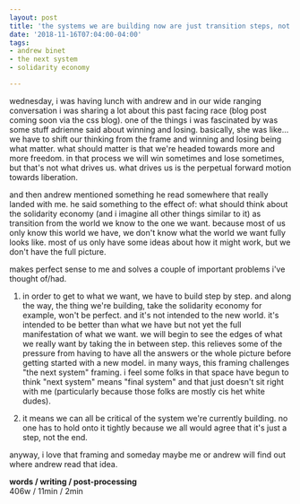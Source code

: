 ```yaml
---
layout: post
title: 'the systems we are building now are just transition steps, not the answer'
date: '2018-11-16T07:04:00-04:00'
tags:
- andrew binet
- the next system
- solidarity economy

--- 
```


wednesday, i was having lunch with andrew and in our wide ranging conversation i was sharing a lot about this past facing race (blog post coming soon via the css blog). one of the things i was fascinated by was some stuff adrienne said about winning and losing. basically, she was like... we have to shift our thinking from the frame and winning and losing being what matter. what should matter is that we're headed towards more and more freedom. in that process we will win sometimes and lose sometimes, but that's not what drives us. what drives us is the perpetual forward motion towards liberation. 

and then andrew mentioned something he read somewhere that really landed with me. he said something to the effect of: what should think about the solidarity economy (and i imagine all other things similar to it) as transition from the world we know to the one we want. because most of us only know this world we have, we don't know what the world we want fully looks like. most of us only have some ideas about how it might work, but we don't have the full picture. 

makes perfect sense to me and solves a couple of important problems i've thought of/had. 

1. in order to get to what we want, we have to build step by step. and along the way, the thing we're building, take the solidarity economy for example, won't be perfect. and it's not intended to the new world. it's intended to be better than what we have but not yet the full manifestation of what we want. we will begin to see the edges of what we really want by taking the in between step. this relieves some of the pressure from having to have all the answers or the whole picture before getting started with a new model. in many ways, this framing challenges "the next system" framing. i feel some folks in that space have begun to think "next system" means "final system" and that just doesn't sit right with me (particularly because those folks are mostly cis het white dudes). 

2. it means we can all be critical of the system we're currently building. no one has to hold onto it tightly because we all would agree that it's just a step, not the end. 

anyway, i love that framing and someday maybe me or andrew will find out where andrew read that idea. 

<!-- hyperlink bank -->


<!-- &#042; = asterisk -->
<!-- &#039; = single quote '-->

**words / writing / post-processing**  
406w / 11min / 2min